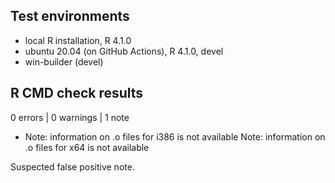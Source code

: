 ## Test environments
* local R installation, R 4.1.0
* ubuntu 20.04 (on GitHub Actions), R 4.1.0, devel
* win-builder (devel)

## R CMD check results

0 errors | 0 warnings | 1 note

* Note: information on .o files for i386 is not available
Note: information on .o files for x64 is not available

Suspected false positive note.
